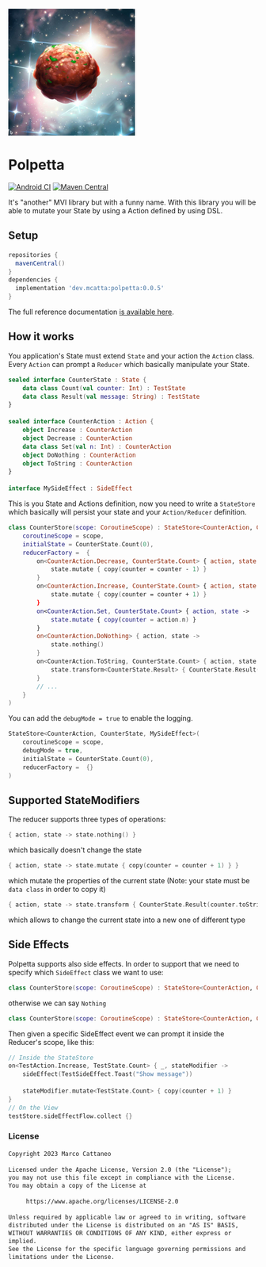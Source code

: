 ![polpetta](extra/polpetta-logo.png) 
# Polpetta
[![Android CI](https://github.com/mcatta/polpetta/actions/workflows/test.yml/badge.svg)](https://github.com/mcatta/polpetta/actions/workflows/test.yml)
[![Maven Central](https://img.shields.io/maven-central/v/dev.mcatta/polpetta?label=MavenCentral&logo=apache-maven)](https://search.maven.org/artifact/dev.mcatta/polpetta)

It's "another" MVI library but with a funny name.
With this library you will be able to mutate your State by using a Action defined by using DSL.

## Setup
```groovy
repositories {
  mavenCentral()
}
dependencies {
  implementation 'dev.mcatta:polpetta:0.0.5'
}
```
The full reference documentation [is available here](https://mcatta.github.io/polpetta/docs).

## How it works
You application's State must extend `State` and your action the `Action` class. Every `Action` can prompt a `Reducer` which basically manipulate your State.

```kotlin
sealed interface CounterState : State {
    data class Count(val counter: Int) : TestState
    data class Result(val message: String) : TestState
}

sealed interface CounterAction : Action {
    object Increase : CounterAction
    object Decrease : CounterAction
    data class Set(val n: Int) : CounterAction
    object DoNothing : CounterAction
    object ToString : CounterAction
}

interface MySideEffect : SideEffect
```

This is you State and Actions definition, now you need to write a `StateStore` which basically will persist your state and your `Action/Reducer` definition.

```kotlin
class CounterStore(scope: CoroutineScope) : StateStore<CounterAction, CounterState, MySideEffect>(
    coroutineScope = scope,
    initialState = CounterState.Count(0),
    reducerFactory =  {
        on<CounterAction.Decrease, CounterState.Count> { action, state ->
            state.mutate { copy(counter = counter - 1) }
        }
        on<CounterAction.Increase, CounterState.Count> { action, state ->
            state.mutate { copy(counter = counter + 1) }
        }
        on<CounterAction.Set, CounterState.Count> { action, state ->
            state.mutate { copy(counter = action.n) }
        }
        on<CounterAction.DoNothing> { action, state ->
            state.nothing()
        }
        on<CounterAction.ToString, CounterState.Count> { action, state ->
            state.transform<CounterState.Result> { CounterState.Result(counter.toString()) }
        }
        // ...
    }
)
```
You can add the `debugMode = true` to enable the logging.
```kotlin
StateStore<CounterAction, CounterState, MySideEffect>(
    coroutineScope = scope,
    debugMode = true,
    initialState = CounterState.Count(0),
    reducerFactory =  {}
)
```

## Supported StateModifiers

The reducer supports three types of operations:
```kotlin
{ action, state -> state.nothing() }
```
which basically doesn't change the state

```kotlin
{ action, state -> state.mutate { copy(counter = counter + 1) } }
```
which mutate the properties of the current state (Note: your state must be `data class` in order to copy it)

```kotlin
{ action, state -> state.transform { CounterState.Result(counter.toString()) } }
```
which allows to change the current state into a new one of different type

## Side Effects
Polpetta supports also side effects. In order to support that we need to specify which `SideEffect` class we want to use:
```kotlin
class CounterStore(scope: CoroutineScope) : StateStore<CounterAction, CounterState, MySideEffect>
```
otherwise we can say `Nothing`
```kotlin
class CounterStore(scope: CoroutineScope) : StateStore<CounterAction, CounterState, Nothing>
```

Then given a specific SideEffect event we can prompt it inside the Reducer's scope, like this:
```kotlin
// Inside the StateStore
on<TestAction.Increase, TestState.Count> { _, stateModifier ->
    sideEffect(TestSideEffect.Toast("Show message"))
    
    stateModifier.mutate<TestState.Count> { copy(counter + 1) }
}
// On the View
testStore.sideEffectFlow.collect {}
```

### License
```
Copyright 2023 Marco Cattaneo  
 
Licensed under the Apache License, Version 2.0 (the "License");  
you may not use this file except in compliance with the License.  
You may obtain a copy of the License at  
 
     https://www.apache.org/licenses/LICENSE-2.0  
 
Unless required by applicable law or agreed to in writing, software  
distributed under the License is distributed on an "AS IS" BASIS,  
WITHOUT WARRANTIES OR CONDITIONS OF ANY KIND, either express or implied.  
See the License for the specific language governing permissions and  
limitations under the License.
```
